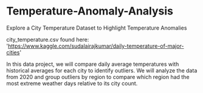 # Temperature-Anomaly-Analysis
Explore a City Temperature Dataset to Highlight Temperature Anomalies 

city_temperature.csv found here: 'https://www.kaggle.com/sudalairajkumar/daily-temperature-of-major-cities'

In this data project, we will compare daily average temperatures with historical averages for each city to identify outliers. We will analyze the data from 2020 and group 
outliers by region to compare which region had the most extreme weather days relative to its city count.

